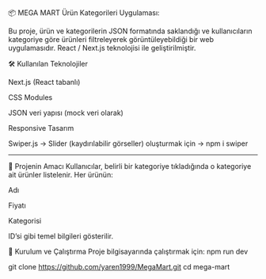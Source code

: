 📦 MEGA MART Ürün Kategorileri Uygulaması:

Bu proje, ürün ve kategorilerin JSON formatında saklandığı ve kullanıcıların kategoriye göre ürünleri filtreleyerek görüntüleyebildiği bir web uygulamasıdır. React / Next.js teknolojisi ile geliştirilmiştir.


🛠 Kullanılan Teknolojiler

Next.js (React tabanlı)

CSS Modules

JSON veri yapısı (mock veri olarak)

Responsive Tasarım

Swiper.js → Slider (kaydırılabilir görseller) oluşturmak için -> npm i swiper

-------------

🔗 Projenin Amacı
Kullanıcılar, belirli bir kategoriye tıkladığında o kategoriye ait ürünler listelenir. Her ürünün:

Adı

Fiyatı

Kategorisi

ID’si gibi temel bilgileri gösterilir.

🚀 Kurulum ve Çalıştırma
Proje bilgisayarında çalıştırmak için: npm run dev

git clone https://github.com/yaren1999/MegaMart.git cd mega-mart